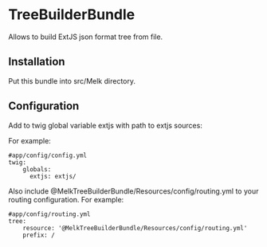 TreeBuilderBundle
=================

Allows to build ExtJS json format tree from file.

Installation
------------
Put this bundle into src/Melk directory.

Configuration
-------------
Add to twig global variable extjs with path to extjs sources:

For example:
```
#app/config/config.yml
twig:
    globals:
      extjs: extjs/
```

Also include @MelkTreeBuilderBundle/Resources/config/routing.yml to your routing configuration.
For example:
```
#app/config/routing.yml
tree:
    resource: '@MelkTreeBuilderBundle/Resources/config/routing.yml'
    prefix: /

```
